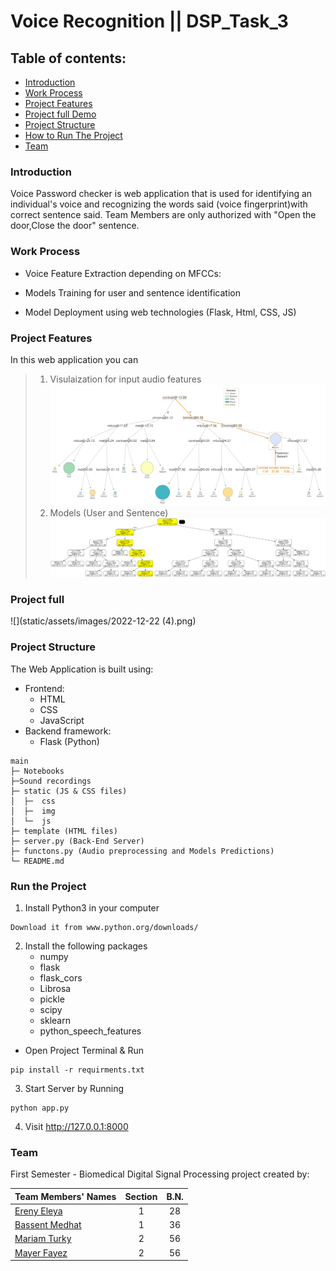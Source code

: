 # Voice Recognition || DSP_Task_3


## Table of contents:

- [Introduction](#introduction)
- [Work Process](#work-process)
- [Project Features](#project-features)
- [Project full Demo](#project-full-demo)
- [Project Structure](#project-structure)
- [How to Run The Project](#run-the-project)
- [Team]()

### Introduction

Voice Password checker is web application that is used for identifying an individual's voice and recognizing the words said (voice fingerprint)with correct sentence said. Team Members are only authorized with "Open the door,Close the door" sentence.

### Work Process

- Voice Feature Extraction depending on MFCCs:

- Models Training for user and sentence identification

- Model Deployment using web technologies (Flask, Html, CSS, JS)

### Project Features

In this web application you can

> 1. Visulaization for input audio features
>    ![](static/assets/images/tree_path_long.svg)
> 2. Models (User and Sentence)
>    ![](static/assets/images/tree.png)
### Project full 

![](static/assets/images/2022-12-22 (4).png)

### Project Structure

The Web Application is built using:

- Frontend:
  - HTML
  - CSS
  - JavaScript
- Backend framework:
  - Flask (Python)

```
main
├─ Notebooks
├─Sound recordings
├─ static (JS & CSS files)
│  ├─  css
│  ├─  img
│  └─  js
├─ template (HTML files)
├─ server.py (Back-End Server)
├─ functons.py (Audio preprocessing and Models Predictions)
└─ README.md
```

### Run the Project

1. Install Python3 in your computer

```
Download it from www.python.org/downloads/
```

2. Install the following packages
   - numpy
   - flask
   - flask_cors
   - Librosa
   - pickle
   - scipy
   - sklearn
   - python_speech_features

- Open Project Terminal & Run

```
pip install -r requirments.txt
```

3. Start Server by Running

```
python app.py
```

4. Visit http://127.0.0.1:8000

### Team

First Semester - Biomedical Digital Signal Processing project created by:

| Team Members' Names                                  | Section | B.N. |
| ---------------------------------------------------- | :-----: | :--: |
| [Ereny Eleya ](https://)                             |    1    |  28  |
| [Bassent Medhat](https://github.com/bassantmedhat)   |    1    |  36  |
| [Mariam Turky](https://github.com/MariamTurky)       |    2    |  56  |
| [Mayer Fayez](https://)                              |    2    |  56  |

